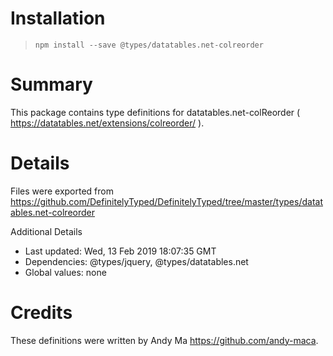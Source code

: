 # Installation
> `npm install --save @types/datatables.net-colreorder`

# Summary
This package contains type definitions for datatables.net-colReorder ( https://datatables.net/extensions/colreorder/ ).

# Details
Files were exported from https://github.com/DefinitelyTyped/DefinitelyTyped/tree/master/types/datatables.net-colreorder

Additional Details
 * Last updated: Wed, 13 Feb 2019 18:07:35 GMT
 * Dependencies: @types/jquery, @types/datatables.net
 * Global values: none

# Credits
These definitions were written by Andy Ma <https://github.com/andy-maca>.
